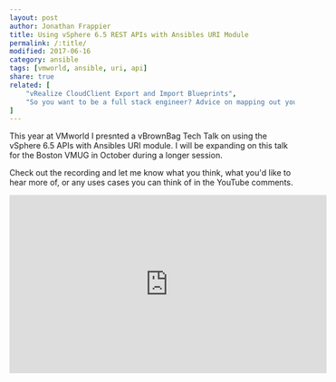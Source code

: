 ```yaml
---
layout: post
author: Jonathan Frappier
title: Using vSphere 6.5 REST APIs with Ansibles URI Module
permalink: /:title/
modified: 2017-06-16
category: ansible
tags: [vmworld, ansible, uri, api]
share: true
related: [
    "vRealize CloudClient Export and Import Blueprints",
	"So you want to be a full stack engineer? Advice on mapping out your career." 
]
---
```

This year at VMworld I presnted a vBrownBag Tech Talk on using the vSphere 6.5 APIs with Ansibles URI module. I will be expanding on this talk for the Boston VMUG in October during a longer session.

Check out the recording and let me know what you think, what you'd like to hear more of, or any uses cases you can think of in the YouTube comments.

<iframe width="560" height="315" src="https://www.youtube.com/embed/8AS4ptKwUjk" frameborder="0" allowfullscreen></iframe>